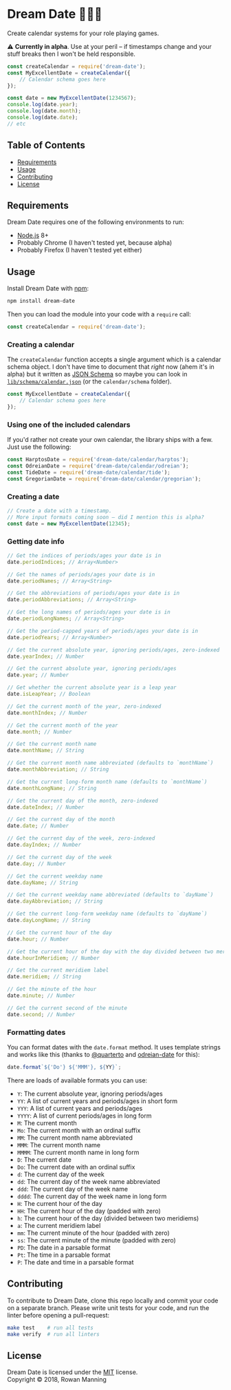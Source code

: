 
# Dream Date 💝🍾📅

Create calendar systems for your role playing games.

:warning: **Currently in alpha**. Use at your peril – if timestamps change and your stuff breaks then I won't be held responsible.

```js
const createCalendar = require('dream-date');
const MyExcellentDate = createCalendar({
    // Calendar schema goes here
});

const date = new MyExcellentDate(1234567);
console.log(date.year);
console.log(date.month);
console.log(date.date);
// etc
```


## Table of Contents

  * [Requirements](#requirements)
  * [Usage](#usage)
  * [Contributing](#contributing)
  * [License](#license)


## Requirements

Dream Date requires one of the following environments to run:

  * [Node.js] 8+
  * Probably Chrome (I haven't tested yet, because alpha)
  * Probably Firefox (I haven't tested yet either)


## Usage

Install Dream Date with [npm]:

```sh
npm install dream-date
```

Then you can load the module into your code with a `require` call:

```js
const createCalendar = require('dream-date');
```

### Creating a calendar

The `createCalendar` function accepts a single argument which is a calendar schema object. I don't have time to document that _right_ now (ahem it's in alpha) but it written as [JSON Schema] so maybe you can look in [`lib/schema/calendar.json`](lib/schema/calendar.json) (or the `calendar/schema` folder).

```js
const MyExcellentDate = createCalendar({
    // Calendar schema goes here
});
```

### Using one of the included calendars

If you'd rather not create your own calendar, the library ships with a few. Just use the following:

```js
const HarptosDate = require('dream-date/calendar/harptos');
const OdreianDate = require('dream-date/calendar/odreian');
const TideDate = require('dream-date/calendar/tide');
const GregorianDate = require('dream-date/calendar/gregorian');
```

### Creating a date

```js
// Create a date with a timestamp.
// More input formats coming soon – did I mention this is alpha?
const date = new MyExcellentDate(12345);
```

### Getting date info

```js
// Get the indices of periods/ages your date is in
date.periodIndices; // Array<Number>

// Get the names of periods/ages your date is in
date.periodNames; // Array<String>

// Get the abbreviations of periods/ages your date is in
date.periodAbbreviations; // Array<String>

// Get the long names of periods/ages your date is in
date.periodLongNames; // Array<String>

// Get the period-capped years of periods/ages your date is in
date.periodYears; // Array<Number>

// Get the current absolute year, ignoring periods/ages, zero-indexed
date.yearIndex; // Number

// Get the current absolute year, ignoring periods/ages
date.year; // Number

// Get whether the current absolute year is a leap year
date.isLeapYear; // Boolean

// Get the current month of the year, zero-indexed
date.monthIndex; // Number

// Get the current month of the year
date.month; // Number

// Get the current month name
date.monthName; // String

// Get the current month name abbreviated (defaults to `monthName`)
date.monthAbbreviation; // String

// Get the current long-form month name (defaults to `monthName`)
date.monthLongName; // String

// Get the current day of the month, zero-indexed
date.dateIndex; // Number

// Get the current day of the month
date.date; // Number

// Get the current day of the week, zero-indexed
date.dayIndex; // Number

// Get the current day of the week
date.day; // Number

// Get the current weekday name
date.dayName; // String

// Get the current weekday name abbreviated (defaults to `dayName`)
date.dayAbbreviation; // String

// Get the current long-form weekday name (defaults to `dayName`)
date.dayLongName; // String

// Get the current hour of the day
date.hour; // Number

// Get the current hour of the day with the day divided between two meridiems
date.hourInMeridiem; // Number

// Get the current meridiem label
date.meridiem; // String

// Get the minute of the hour
date.minute; // Number

// Get the current second of the minute
date.second; // Number
```

### Formatting dates

You can format dates with the `date.format` method. It uses template strings and works like this (thanks to [@quarterto] and [odreian-date] for this):

```js
date.format`${'Do'} ${'MMM'}, ${YY}`;
```

There are loads of available formats you can use:

  * `Y`: The current absolute year, ignoring periods/ages
  * `YY`: A list of current years and periods/ages in short form
  * `YYY`: A list of current years and periods/ages
  * `YYYY`: A list of current periods/ages in long form
  * `M`: The current month
  * `Mo`: The current month with an ordinal suffix
  * `MM`: The current month name abbreviated
  * `MMM`: The current month name
  * `MMMM`: The current month name in long form
  * `D`: The current date
  * `Do`: The current date with an ordinal suffix
  * `d`: The current day of the week
  * `dd`: The current day of the week name abbreviated
  * `ddd`: The current day of the week name
  * `dddd`: The current day of the week name in long form
  * `H`: The current hour of the day
  * `HH`: The current hour of the day (padded with zero)
  * `h`: The current hour of the day (divided between two meridiems)
  * `a`: The current meridiem label
  * `mm`: The current minute of the hour (padded with zero)
  * `ss`: The current minute of the minute (padded with zero)
  * `PD`: The date in a parsable format
  * `Pt`: The time in a parsable format
  * `P`: The date and time in a parsable format


## Contributing

To contribute to Dream Date, clone this repo locally and commit your code on a separate branch. Please write unit tests for your code, and run the linter before opening a pull-request:

```sh
make test    # run all tests
make verify  # run all linters
```


## License

Dream Date is licensed under the [MIT] license.  
Copyright &copy; 2018, Rowan Manning



[@quarterto]: https://github.com/quarterto
[mit]: LICENSE
[node.js]: https://nodejs.org/
[npm]: https://www.npmjs.com/
[odreian-date]: https://github.com/quarterto/odreian-date
[json schema]: http://json-schema.org/
